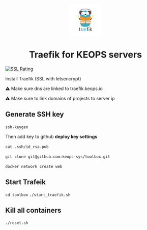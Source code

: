 <p align="center">
  <a href="https://www.ctc.io">
    <img alt="Gatsby" src="https://github.com/containous/traefik/raw/master/docs/content/assets/img/traefik.logo.png" width="100" />
  </a>
</p>
<h1 align="center">
  Traefik for KEOPS servers
</h1>

[![SSL Rating](https://sslbadge.org/?domain=traefik.keops.io)](https://www.ssllabs.com/ssltest/analyze.html?d=traefik.keops.io)


Install Traefik (SSL with letsencrypt)


⚠️ Make sure dns are linked to traefik.keops.io

⚠️ Make sure to link domains of projects to server ip

## Generate SSH key
`ssh-keygen`

Then add key to github **deploy key settings**

`cat .ssh/id_rsa.pub`

`git clone git@github.com:keops-sys/toolbox.git`

`docker network create web`

## Start Trafeik


`cd toolbox`
```./start_traefik.sh```


## Kill all containers

```./reset.sh```

